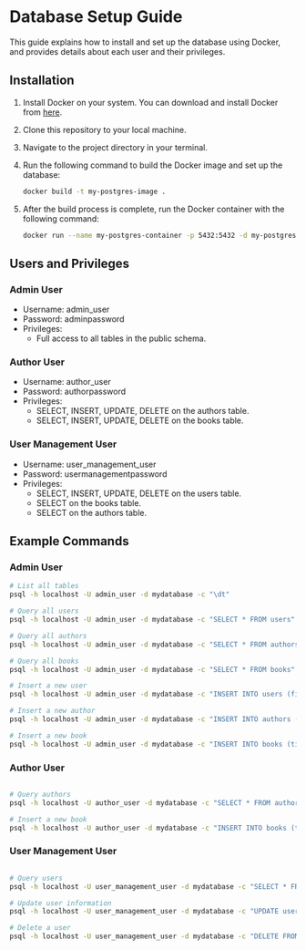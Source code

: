 # Database Setup Guide

This guide explains how to install and set up the database using Docker, and provides details about each user and their privileges.

## Installation

1. Install Docker on your system. You can download and install Docker from [here](https://www.docker.com/get-started).

2. Clone this repository to your local machine.

3. Navigate to the project directory in your terminal.

4. Run the following command to build the Docker image and set up the database:

    ```bash
    docker build -t my-postgres-image .
    ```

5. After the build process is complete, run the Docker container with the following command:

    ```bash
    docker run --name my-postgres-container -p 5432:5432 -d my-postgres-image
    ```

## Users and Privileges

### Admin User

- Username: admin_user
- Password: adminpassword
- Privileges:
  - Full access to all tables in the public schema.

### Author User

- Username: author_user
- Password: authorpassword
- Privileges:
  - SELECT, INSERT, UPDATE, DELETE on the authors table.
  - SELECT, INSERT, UPDATE, DELETE on the books table.

### User Management User

- Username: user_management_user
- Password: usermanagementpassword
- Privileges:
  - SELECT, INSERT, UPDATE, DELETE on the users table.
  - SELECT on the books table.
  -  SELECT on the authors table.

## Example Commands

### Admin User

```bash
# List all tables
psql -h localhost -U admin_user -d mydatabase -c "\dt"

# Query all users
psql -h localhost -U admin_user -d mydatabase -c "SELECT * FROM users"

# Query all authors
psql -h localhost -U admin_user -d mydatabase -c "SELECT * FROM authors"

# Query all books
psql -h localhost -U admin_user -d mydatabase -c "SELECT * FROM books"

# Insert a new user
psql -h localhost -U admin_user -d mydatabase -c "INSERT INTO users (firstname, lastname, email, password, address) VALUES ('New', 'User', 'newuser@example.com', 'newpassword', '123 New St')"

# Insert a new author
psql -h localhost -U admin_user -d mydatabase -c "INSERT INTO authors (author_name, bio) VALUES ('New Author', 'Bio of the new author')"

# Insert a new book
psql -h localhost -U admin_user -d mydatabase -c "INSERT INTO books (title, author_id, publish_date, isbn, description) VALUES ('New Book', 4, '2024-03-06', '1234567890', 'Description of the new book')"
```
### Author User
```bash

# Query authors
psql -h localhost -U author_user -d mydatabase -c "SELECT * FROM authors"

# Insert a new book
psql -h localhost -U author_user -d mydatabase -c "INSERT INTO books (title, author_id) VALUES ('New Book', 2)"
```
### User Management User
```bash

# Query users
psql -h localhost -U user_management_user -d mydatabase -c "SELECT * FROM users"

# Update user information
psql -h localhost -U user_management_user -d mydatabase -c "UPDATE users SET address = 'New Address' WHERE user_id = 1"

# Delete a user
psql -h localhost -U user_management_user -d mydatabase -c "DELETE FROM users WHERE user_id = 3"
```
